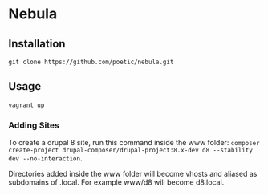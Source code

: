 # Nebula

## Installation
`git clone https://github.com/poetic/nebula.git`

## Usage
`vagrant up`

### Adding Sites
To create a drupal 8 site, run this command inside the www folder:
`composer create-project drupal-composer/drupal-project:8.x-dev d8
--stability dev --no-interaction`.

Directories added inside the www folder will become vhosts and aliased as
subdomains of .local. For example www/d8 will become d8.local.
